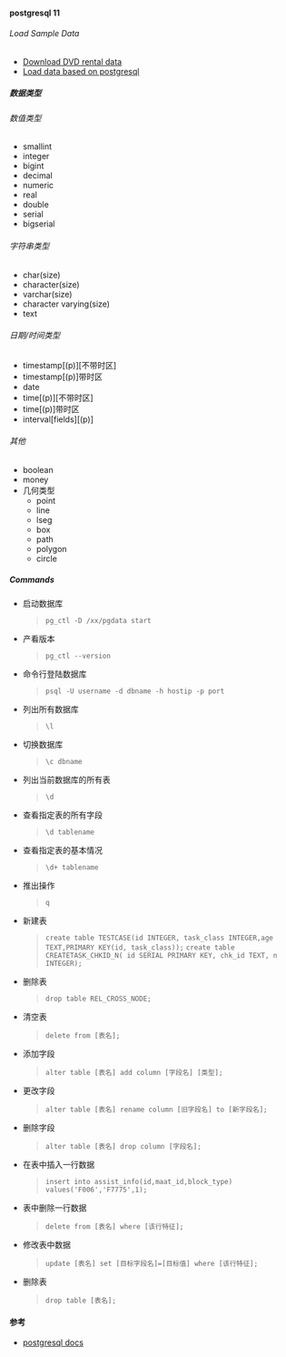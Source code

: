 #### postgresql 11
###### Load Sample Data
* [Download DVD rental data](http://www.postgresqltutorial.com/postgresql-sample-database/)
* [Load data based on postgresql](http://www.postgresqltutorial.com/load-postgresql-sample-database/)
##### 数据类型
###### 数值类型
* smallint
* integer
* bigint
* decimal
* numeric
* real
* double
* serial
* bigserial
###### 字符串类型
* char(size)
* character(size)
* varchar(size)
* character varying(size)
* text
###### 日期/时间类型
* timestamp[(p)][不带时区]
* timestamp[(p)]带时区
* date
* time[(p)][不带时区]
* time[(p)]带时区
* interval[fields][(p)]
###### 其他
* boolean
* money
* 几何类型
  * point
  * line
  * lseg
  * box
  * path
  * polygon
  * circle
##### Commands
* 启动数据库
  > ```pg_ctl -D /xx/pgdata start```
* 产看版本
  > ```pg_ctl --version```
* 命令行登陆数据库
  > ```psql -U username -d dbname -h hostip -p port```
* 列出所有数据库
  > ```\l```
* 切换数据库
  > ```\c dbname```
* 列出当前数据库的所有表
  > ```\d```
* 查看指定表的所有字段
  > ```\d tablename```
* 查看指定表的基本情况
  > ```\d+ tablename```
* 推出操作
  > ```q```
* 新建表
  > ```create table TESTCASE(id INTEGER, task_class INTEGER,age TEXT,PRIMARY KEY(id, task_class));```
  > ```create table CREATETASK_CHKID_N( id SERIAL PRIMARY KEY, chk_id TEXT, n INTEGER);```
* 删除表
  > ```drop table REL_CROSS_NODE;```
* 清空表
  > ```delete from [表名];```
* 添加字段
  > ```alter table [表名] add column [字段名] [类型];```
* 更改字段
  > ```alter table [表名] rename column [旧字段名] to [新字段名];```
* 删除字段
  > ```alter table [表名] drop column [字段名];```
* 在表中插入一行数据
  > ```insert into assist_info(id,maat_id,block_type) values('F006','F7775',1);```
* 表中删除一行数据
  > ```delete from [表名] where [该行特征];```
* 修改表中数据
  > ```update [表名] set [目标字段名]=[目标值] where [该行特征];```
* 删除表
  > ```drop table [表名];```
#### 参考
* [postgresql docs](https://www.postgresql.org/docs/)
